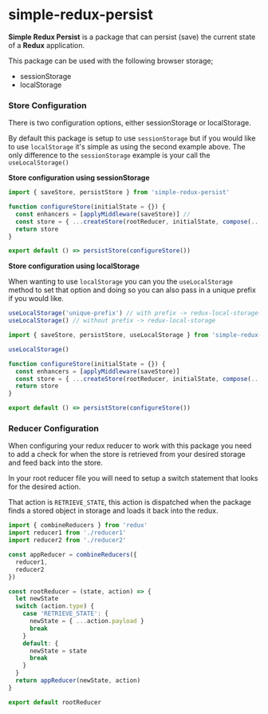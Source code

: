 # simple-redux-persist

**Simple Redux Persist** is a package that can persist (save) the current state of a **Redux** application.

This package can be used with the following browser storage;

- sessionStorage
- localStorage

### Store Configuration

There is two configuration options, either sessionStorage or localStorage.

By default this package is setup to use `sessionStorage` but if you would like to use `localStorage` it's simple as using the second example above. The only difference to the `sessionStorage` example is your call the `useLocalStorage()`

**Store configuration using sessionStorage**

```js
import { saveStore, persistStore } from 'simple-redux-persist'

function configureStore(initialState = {}) {
  const enhancers = [applyMiddleware(saveStore)] //
  const store = { ...createStore(rootReducer, initialState, compose(...enhancers)) }
  return store
}

export default () => persistStore(configureStore())
```

**Store configuration using localStorage**

When wanting to use `localStorage` you can you the `useLocalStorage` method to set that option and doing so you can also pass in a unique prefix if you would like.

```js
useLocalStorage('unique-prefix') // with prefix -> redux-local-storage-unique-prefix
useLocalStorage() // without prefix -> redux-local-storage
```

```js
import { saveStore, persistStore, useLocalStorage } from 'simple-redux-persist'

useLocalStorage()

function configureStore(initialState = {}) {
  const enhancers = [applyMiddleware(saveStore)]
  const store = { ...createStore(rootReducer, initialState, compose(...enhancers)) }
  return store
}

export default () => persistStore(configureStore())
```

### Reducer Configuration
When configuring your redux reducer to work with this package you need to add a check for when the store is retrieved from your desired storage and feed back into the store.

In your root reducer file you will need to setup a switch statement that looks for the desired action.

That action is `RETRIEVE_STATE`, this action is dispatched when the package finds a stored object in storage and loads it back into the redux.

```js
import { combineReducers } from 'redux'
import reducer1 from './reducer1'
import reducer2 from './reducer2'

const appReducer = combineReducers({
  reducer1,
  reducer2
})

const rootReducer = (state, action) => {
  let newState
  switch (action.type) {
    case 'RETRIEVE_STATE': {
      newState = { ...action.payload }
      break
    }
    default: {
      newState = state
      break
    }
  }
  return appReducer(newState, action)
}

export default rootReducer
```
